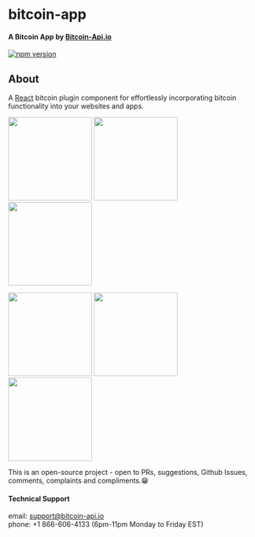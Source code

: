 # bitcoin-app

#### A Bitcoin App by [Bitcoin-Api.io](https://bitcoin-api.io)

[![npm version](https://badge.fury.io/js/bitcoin-app.svg)](https://badge.fury.io/js/bitcoin-app)


## About
A [React](https://reactjs.org/) bitcoin plugin component for effortlessly 
incorporating bitcoin functionality into your websites and apps.


<p float="left">
  <img src="https://bitcoin-api.s3.amazonaws.com/images/demo/app/app_screenshot_15.png" width="170" />
  <img src="https://bitcoin-api.s3.amazonaws.com/images/demo/app/app_screenshot_14.png" width="170" />
  <img src="https://bitcoin-api.s3.amazonaws.com/images/demo/app/app_screenshot_13.png" width="170" />
</p>
<p float="left">
  <img src="https://bitcoin-api.s3.amazonaws.com/images/demo/app/app_screenshot_12.png" width="170" />
  <img src="https://bitcoin-api.s3.amazonaws.com/images/demo/app/app_screenshot_4.png" width="170" />
  <img src="https://bitcoin-api.s3.amazonaws.com/images/demo/app/app_screenshot_9.png" width="170" />
</p>


This is an open-source project - open to PRs, suggestions, Github Issues, comments, complaints and compliments.😁


#### Technical Support 
email: support@bitcoin-api.io  
phone: +1 866-606-4133 (6pm-11pm Monday to Friday EST)